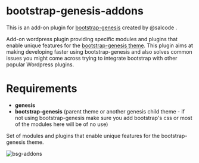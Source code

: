 # bootstrap-genesis-addons
This is an add-on plugin for [bootstrap-genesis](https://github.com/salcode/bootstrap-genesis) created by @salcode .

Add-on wordpress plugin providing specific modules and plugins that enable unique features for the [bootstrap-genesis theme](https://github.com/salcode/bootstrap-genesis). This plugin aims at making developing faster using bootstrap-genesis and also solves common issues you might come across trying to integrate bootstrap with other popular Wordpress plugins.

# Requirements
 - **genesis** 
 - **bootstrap-genesis** (parent theme or another genesis child theme - if not using bootstrap-genesis make sure you add bootstrap's css or most of the modules here will be of no use)


Set of modules and plugins that enable unique features for the bootstrap-genesis theme. 

![bsg-addons](https://lh6.googleusercontent.com/33BmluJl927BaNL2_cPH_IBlD89_BuMmC9_6ap2pFExT-BevBQHNSDwzJIPz3-K6iiirXKCdp6U=w2226-h1246)
